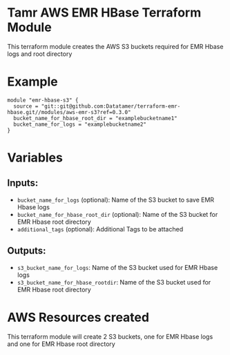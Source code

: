 # Tamr AWS EMR HBase Terraform Module
This terraform module creates the AWS S3 buckets required for EMR Hbase logs and root directory

# Example
```
module "emr-hbase-s3" {
  source = "git::git@github.com:Datatamer/terraform-emr-hbase.git//modules/aws-emr-s3?ref=0.3.0"
  bucket_name_for_hbase_root_dir = "examplebucketname1"
  bucket_name_for_logs = "examplebucketname2"
}
```

# Variables
## Inputs:
* `bucket_name_for_logs` (optional): Name of the S3 bucket to save EMR Hbase logs
* `bucket_name_for_hbase_root_dir` (optional): Name of the S3 bucket for EMR Hbase root directory
* `additional_tags` (optional): Additional Tags to be attached

## Outputs:
* `s3_bucket_name_for_logs`: Name of the S3 bucket used for EMR Hbase logs
* `s3_bucket_name_for_hbase_rootdir`: Name of the S3 bucket used for EMR Hbase root directory

# AWS Resources created
This terraform module will create 2 S3 buckets, one for EMR Hbase logs and one for EMR Hbase root directory
